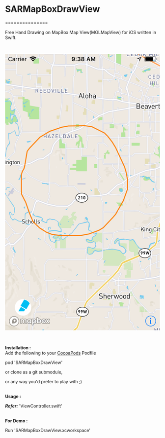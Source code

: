 # SARMapBoxDrawView
===============

Free Hand Drawing on MapBox Map View(MGLMapView) for iOS written in Swift.


<br>

![SARMapBoxDrawView](https://github.com/saru2020/SARMapBoxDrawView/blob/master/SARMapBoxDrawView.png)

<br>


<b>Installation :</b><br/>
Add the following to your <a href="http://cocoapods.org/">CocoaPods</a> Podfile

pod 'SARMapBoxDrawView'

or clone as a git submodule,

or any way you'd prefer to play with ;)

<br>
<b>Usage :</b>

<b><i>Refer:</b></i> 'ViewController.swift'

<br>
<b>For Demo :</b>

Run 'SARMapBoxDrawView.xcworkspace'
